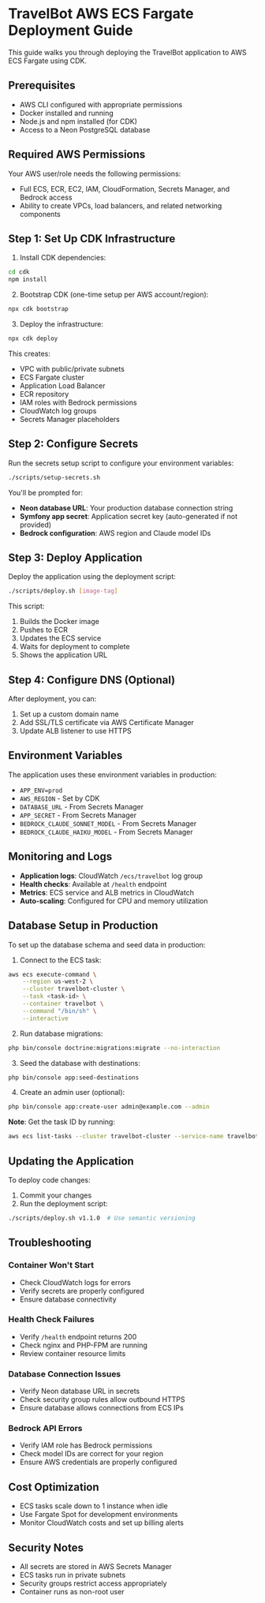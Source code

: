 # TravelBot AWS ECS Fargate Deployment Guide

This guide walks you through deploying the TravelBot application to AWS ECS Fargate using CDK.

## Prerequisites

- AWS CLI configured with appropriate permissions
- Docker installed and running
- Node.js and npm installed (for CDK)
- Access to a Neon PostgreSQL database

## Required AWS Permissions

Your AWS user/role needs the following permissions:
- Full ECS, ECR, EC2, IAM, CloudFormation, Secrets Manager, and Bedrock access
- Ability to create VPCs, load balancers, and related networking components

## Step 1: Set Up CDK Infrastructure

1. Install CDK dependencies:
```bash
cd cdk
npm install
```

2. Bootstrap CDK (one-time setup per AWS account/region):
```bash
npx cdk bootstrap
```

3. Deploy the infrastructure:
```bash
npx cdk deploy
```

This creates:
- VPC with public/private subnets
- ECS Fargate cluster
- Application Load Balancer
- ECR repository
- IAM roles with Bedrock permissions
- CloudWatch log groups
- Secrets Manager placeholders

## Step 2: Configure Secrets

Run the secrets setup script to configure your environment variables:

```bash
./scripts/setup-secrets.sh
```

You'll be prompted for:
- **Neon database URL**: Your production database connection string
- **Symfony app secret**: Application secret key (auto-generated if not provided)
- **Bedrock configuration**: AWS region and Claude model IDs

## Step 3: Deploy Application

Deploy the application using the deployment script:

```bash
./scripts/deploy.sh [image-tag]
```

This script:
1. Builds the Docker image
2. Pushes to ECR
3. Updates the ECS service
4. Waits for deployment to complete
5. Shows the application URL

## Step 4: Configure DNS (Optional)

After deployment, you can:
1. Set up a custom domain name
2. Add SSL/TLS certificate via AWS Certificate Manager
3. Update ALB listener to use HTTPS

## Environment Variables

The application uses these environment variables in production:

- `APP_ENV=prod`
- `AWS_REGION` - Set by CDK
- `DATABASE_URL` - From Secrets Manager
- `APP_SECRET` - From Secrets Manager
- `BEDROCK_CLAUDE_SONNET_MODEL` - From Secrets Manager
- `BEDROCK_CLAUDE_HAIKU_MODEL` - From Secrets Manager

## Monitoring and Logs

- **Application logs**: CloudWatch `/ecs/travelbot` log group
- **Health checks**: Available at `/health` endpoint
- **Metrics**: ECS service and ALB metrics in CloudWatch
- **Auto-scaling**: Configured for CPU and memory utilization

## Database Setup in Production

To set up the database schema and seed data in production:

1. Connect to the ECS task:
```bash
aws ecs execute-command \
    --region us-west-2 \
    --cluster travelbot-cluster \
    --task <task-id> \
    --container travelbot \
    --command "/bin/sh" \
    --interactive
```

2. Run database migrations:
```bash
php bin/console doctrine:migrations:migrate --no-interaction
```

3. Seed the database with destinations:
```bash
php bin/console app:seed-destinations
```

4. Create an admin user (optional):
```bash
php bin/console app:create-user admin@example.com --admin
```

**Note**: Get the task ID by running:
```bash
aws ecs list-tasks --cluster travelbot-cluster --service-name travelbot-service --region us-west-2
```

## Updating the Application

To deploy code changes:

1. Commit your changes
2. Run the deployment script:
```bash
./scripts/deploy.sh v1.1.0  # Use semantic versioning
```

## Troubleshooting

### Container Won't Start
- Check CloudWatch logs for errors
- Verify secrets are properly configured
- Ensure database connectivity

### Health Check Failures
- Verify `/health` endpoint returns 200
- Check nginx and PHP-FPM are running
- Review container resource limits

### Database Connection Issues
- Verify Neon database URL in secrets
- Check security group rules allow outbound HTTPS
- Ensure database allows connections from ECS IPs

### Bedrock API Errors
- Verify IAM role has Bedrock permissions
- Check model IDs are correct for your region
- Ensure AWS credentials are properly configured

## Cost Optimization

- ECS tasks scale down to 1 instance when idle
- Use Fargate Spot for development environments
- Monitor CloudWatch costs and set up billing alerts

## Security Notes

- All secrets are stored in AWS Secrets Manager
- ECS tasks run in private subnets
- Security groups restrict access appropriately
- Container runs as non-root user